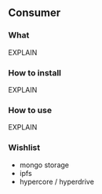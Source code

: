 ## Consumer

### What

EXPLAIN

### How to install

EXPLAIN

### How to use

EXPLAIN

### Wishlist

- mongo storage
- ipfs
- hypercore / hyperdrive
